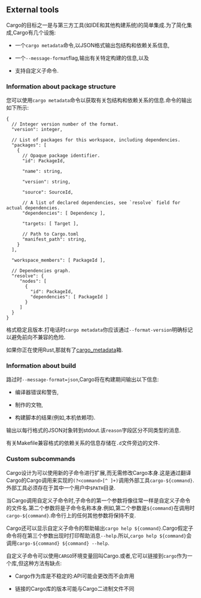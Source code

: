 ## External tools

Cargo的目标之一是与第三方工具(如IDE和其他构建系统)的简单集成.为了简化集成,Cargo有几个设施:

-   一个`cargo metadata`命令,以JSON格式输出包结构和依赖关系信息,

-   一个`--message-format`flag,输出有关特定构建的信息,以及

-   支持自定义子命令.

### Information about package structure

您可以使用`cargo metadata`命令以获取有关包结构和依赖关系的信息.命令的输出如下所示:

```text
{
  // Integer version number of the format.
  "version": integer,

  // List of packages for this workspace, including dependencies.
  "packages": [
    {
      // Opaque package identifier.
      "id": PackageId,

      "name": string,

      "version": string,

      "source": SourceId,

      // A list of declared dependencies, see `resolve` field for actual dependencies.
      "dependencies": [ Dependency ],

      "targets: [ Target ],

      // Path to Cargo.toml
      "manifest_path": string,
    }
  ],

  "workspace_members": [ PackageId ],

  // Dependencies graph.
  "resolve": {
     "nodes": [
       {
         "id": PackageId,
         "dependencies": [ PackageId ]
       }
     ]
  }
}
```

格式稳定且版本.打电话时`cargo metadata`你应该通过`--format-version`明确标记以避免前向不兼容的危险.

如果你正在使用Rust,那就有了[cargo_metadata]箱.

[cargo_metadata]: https://crates.io/crates/cargo_metadata

### Information about build

路过时`--message-format=json`,Cargo将在构建期间输出以下信息:

-   编译器错误和警告,

-   制作的文物,

-   构建脚本的结果(例如,本机依赖项).

输出以每行格式的JSON对象转到stdout.该`reason`字段区分不同类型的消息.

有关Makefile兼容格式的依赖关系的信息存储在`.d`文件旁边的文件.

### Custom subcommands

Cargo设计为可以使用新的子命令进行扩展,而无需修改Cargo本身.这是通过翻译Cargo的Cargo调用来实现的`(?<command>[^ ]+)`调用外部工具`cargo-${command}`.外部工具必须存在于其中一个用户中`$PATH`目录.

当Cargo调用自定义子命令时,子命令的第一个参数将像往常一样是自定义子命令的文件名.第二个参数将是子命令名称本身.例如,第二个参数是`${command}`在调用时`cargo-${command}`.命令行上的任何其他参数将保持不变.

Cargo还可以显示自定义子命令的帮助输出`cargo help
${command}`.Cargo假定子命令将在第三个参数出现时打印帮助消息`--help`.所以,`cargo help ${command}`会调用`cargo-${command} ${command} --help`.

自定义子命令可以使用`CARGO`环境变量回叫Cargo.或者,它可以链接到`cargo`作为一个库,但这种方法有缺点:

-   Cargo作为库是不稳定的:API可能会更改而不会弃用

-   链接的Cargo库的版本可能与Cargo二进制文件不同
